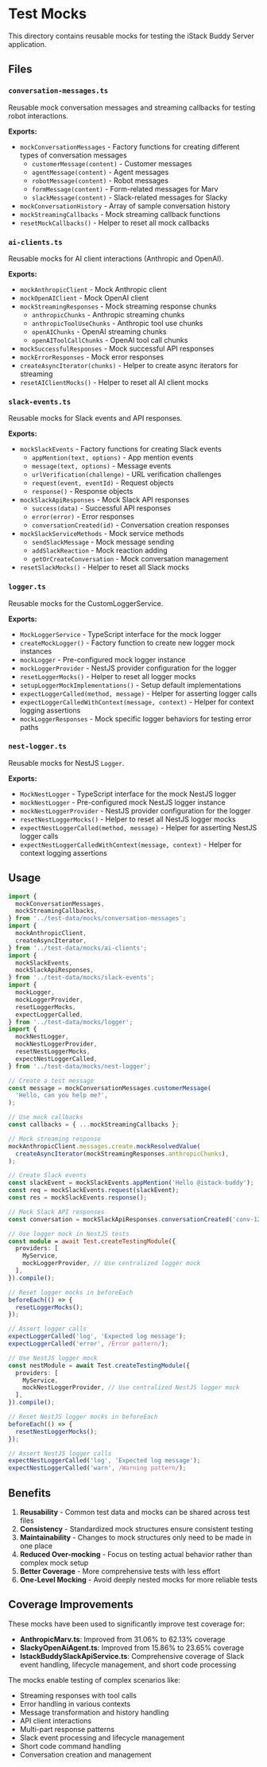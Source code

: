 # Test Mocks

This directory contains reusable mocks for testing the iStack Buddy Server application.

## Files

### `conversation-messages.ts`

Reusable mock conversation messages and streaming callbacks for testing robot interactions.

**Exports:**

- `mockConversationMessages` - Factory functions for creating different types of conversation messages
  - `customerMessage(content)` - Customer messages
  - `agentMessage(content)` - Agent messages
  - `robotMessage(content)` - Robot messages
  - `formMessage(content)` - Form-related messages for Marv
  - `slackMessage(content)` - Slack-related messages for Slacky
- `mockConversationHistory` - Array of sample conversation history
- `mockStreamingCallbacks` - Mock streaming callback functions
- `resetMockCallbacks()` - Helper to reset all mock callbacks

### `ai-clients.ts`

Reusable mocks for AI client interactions (Anthropic and OpenAI).

**Exports:**

- `mockAnthropicClient` - Mock Anthropic client
- `mockOpenAIClient` - Mock OpenAI client
- `mockStreamingResponses` - Mock streaming response chunks
  - `anthropicChunks` - Anthropic streaming chunks
  - `anthropicToolUseChunks` - Anthropic tool use chunks
  - `openAIChunks` - OpenAI streaming chunks
  - `openAIToolCallChunks` - OpenAI tool call chunks
- `mockSuccessfulResponses` - Mock successful API responses
- `mockErrorResponses` - Mock error responses
- `createAsyncIterator(chunks)` - Helper to create async iterators for streaming
- `resetAIClientMocks()` - Helper to reset all AI client mocks

### `slack-events.ts`

Reusable mocks for Slack events and API responses.

**Exports:**

- `mockSlackEvents` - Factory functions for creating Slack events
  - `appMention(text, options)` - App mention events
  - `message(text, options)` - Message events
  - `urlVerification(challenge)` - URL verification challenges
  - `request(event, eventId)` - Request objects
  - `response()` - Response objects
- `mockSlackApiResponses` - Mock Slack API responses
  - `success(data)` - Successful API responses
  - `error(error)` - Error responses
  - `conversationCreated(id)` - Conversation creation responses
- `mockSlackServiceMethods` - Mock service methods
  - `sendSlackMessage` - Mock message sending
  - `addSlackReaction` - Mock reaction adding
  - `getOrCreateConversation` - Mock conversation management
- `resetSlackMocks()` - Helper to reset all Slack mocks

### `logger.ts`

Reusable mocks for the CustomLoggerService.

**Exports:**

- `MockLoggerService` - TypeScript interface for the mock logger
- `createMockLogger()` - Factory function to create new logger mock instances
- `mockLogger` - Pre-configured mock logger instance
- `mockLoggerProvider` - NestJS provider configuration for the logger
- `resetLoggerMocks()` - Helper to reset all logger mocks
- `setupLoggerMockImplementations()` - Setup default implementations
- `expectLoggerCalled(method, message)` - Helper for asserting logger calls
- `expectLoggerCalledWithContext(message, context)` - Helper for context logging assertions
- `mockLoggerResponses` - Mock specific logger behaviors for testing error paths

### `nest-logger.ts`

Reusable mocks for NestJS `Logger`.

**Exports:**

- `MockNestLogger` - TypeScript interface for the mock NestJS logger
- `mockNestLogger` - Pre-configured mock NestJS logger instance
- `mockNestLoggerProvider` - NestJS provider configuration for the logger
- `resetNestLoggerMocks()` - Helper to reset all NestJS logger mocks
- `expectNestLoggerCalled(method, message)` - Helper for asserting NestJS logger calls
- `expectNestLoggerCalledWithContext(message, context)` - Helper for context logging assertions

## Usage

```typescript
import {
  mockConversationMessages,
  mockStreamingCallbacks,
} from '../test-data/mocks/conversation-messages';
import {
  mockAnthropicClient,
  createAsyncIterator,
} from '../test-data/mocks/ai-clients';
import {
  mockSlackEvents,
  mockSlackApiResponses,
} from '../test-data/mocks/slack-events';
import {
  mockLogger,
  mockLoggerProvider,
  resetLoggerMocks,
  expectLoggerCalled,
} from '../test-data/mocks/logger';
import {
  mockNestLogger,
  mockNestLoggerProvider,
  resetNestLoggerMocks,
  expectNestLoggerCalled,
} from '../test-data/mocks/nest-logger';

// Create a test message
const message = mockConversationMessages.customerMessage(
  'Hello, can you help me?',
);

// Use mock callbacks
const callbacks = { ...mockStreamingCallbacks };

// Mock streaming response
mockAnthropicClient.messages.create.mockResolvedValue(
  createAsyncIterator(mockStreamingResponses.anthropicChunks),
);

// Create Slack events
const slackEvent = mockSlackEvents.appMention('Hello @istack-buddy');
const req = mockSlackEvents.request(slackEvent);
const res = mockSlackEvents.response();

// Mock Slack API responses
const conversation = mockSlackApiResponses.conversationCreated('conv-123');

// Use logger mock in NestJS tests
const module = await Test.createTestingModule({
  providers: [
    MyService,
    mockLoggerProvider, // Use centralized logger mock
  ],
}).compile();

// Reset logger mocks in beforeEach
beforeEach(() => {
  resetLoggerMocks();
});

// Assert logger calls
expectLoggerCalled('log', 'Expected log message');
expectLoggerCalled('error', /Error pattern/);

// Use NestJS logger mock
const nestModule = await Test.createTestingModule({
  providers: [
    MyService,
    mockNestLoggerProvider, // Use centralized NestJS logger mock
  ],
}).compile();

// Reset NestJS logger mocks in beforeEach
beforeEach(() => {
  resetNestLoggerMocks();
});

// Assert NestJS logger calls
expectNestLoggerCalled('log', 'Expected log message');
expectNestLoggerCalled('warn', /Warning pattern/);
```

## Benefits

1. **Reusability** - Common test data and mocks can be shared across test files
2. **Consistency** - Standardized mock structures ensure consistent testing
3. **Maintainability** - Changes to mock structures only need to be made in one place
4. **Reduced Over-mocking** - Focus on testing actual behavior rather than complex mock setup
5. **Better Coverage** - More comprehensive tests with less effort
6. **One-Level Mocking** - Avoid deeply nested mocks for more reliable tests

## Coverage Improvements

These mocks have been used to significantly improve test coverage for:

- **AnthropicMarv.ts**: Improved from 31.06% to 62.13% coverage
- **SlackyOpenAiAgent.ts**: Improved from 15.86% to 23.65% coverage
- **IstackBuddySlackApiService.ts**: Comprehensive coverage of Slack event handling, lifecycle management, and short code processing

The mocks enable testing of complex scenarios like:

- Streaming responses with tool calls
- Error handling in various contexts
- Message transformation and history handling
- API client interactions
- Multi-part response patterns
- Slack event processing and lifecycle management
- Short code command handling
- Conversation creation and management
